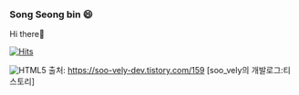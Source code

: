 ### Song Seong bin 😄
Hi there👋

[![Hits](https://hits.seeyoufarm.com/api/count/incr/badge.svg?url=https%3A%2F%2Fgithub.com%2Fgjbae1212%2FRoniebin&count_bg=%23FAD4D4&title_bg=%23F28B84&icon=&icon_color=%23E7E7E7&title=hits&edge_flat=false)](https://hits.seeyoufarm.com)


![HTML5](https://img.shields.io/badge/HTML5-E34F26.svg?&style=for-the-badge&logo=HTML5&logoColor=white)
출처: https://soo-vely-dev.tistory.com/159 [soo_vely의 개발로그:티스토리]
<!--
**Roniebin/Roniebin** is a ✨ _special_ ✨ repository because its `README.md` (this file) appears on your GitHub profile.

Here are some ideas to get you started:

- 🔭 I’m currently working on ...
- 🌱 I’m currently learning ...
- 👯 I’m looking to collaborate on ...
- 🤔 I’m looking for help with ...
- 💬 Ask me about ...
- 📫 How to reach me: ...
- 😄 Pronouns: ...
- ⚡ Fun fact: ...
-->
